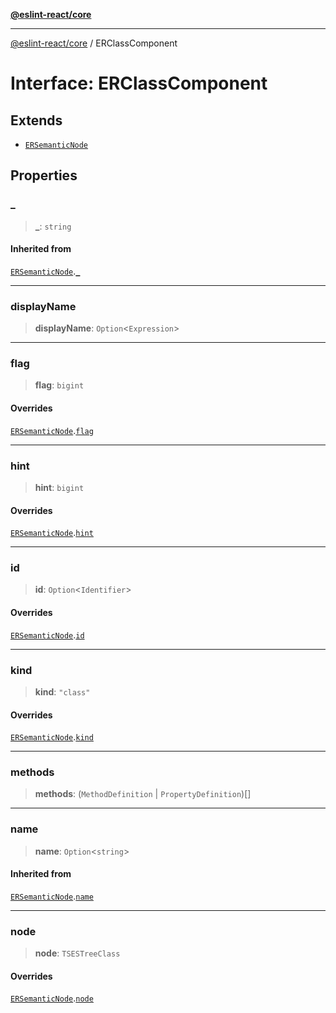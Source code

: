 [**@eslint-react/core**](../README.md)

***

[@eslint-react/core](../README.md) / ERClassComponent

# Interface: ERClassComponent

## Extends

- [`ERSemanticNode`](ERSemanticNode.md)

## Properties

### \_

> **\_**: `string`

#### Inherited from

[`ERSemanticNode`](ERSemanticNode.md).[`_`](ERSemanticNode.md#_)

***

### displayName

> **displayName**: `Option`\<`Expression`\>

***

### flag

> **flag**: `bigint`

#### Overrides

[`ERSemanticNode`](ERSemanticNode.md).[`flag`](ERSemanticNode.md#flag)

***

### hint

> **hint**: `bigint`

#### Overrides

[`ERSemanticNode`](ERSemanticNode.md).[`hint`](ERSemanticNode.md#hint)

***

### id

> **id**: `Option`\<`Identifier`\>

#### Overrides

[`ERSemanticNode`](ERSemanticNode.md).[`id`](ERSemanticNode.md#id)

***

### kind

> **kind**: `"class"`

#### Overrides

[`ERSemanticNode`](ERSemanticNode.md).[`kind`](ERSemanticNode.md#kind)

***

### methods

> **methods**: (`MethodDefinition` \| `PropertyDefinition`)[]

***

### name

> **name**: `Option`\<`string`\>

#### Inherited from

[`ERSemanticNode`](ERSemanticNode.md).[`name`](ERSemanticNode.md#name)

***

### node

> **node**: `TSESTreeClass`

#### Overrides

[`ERSemanticNode`](ERSemanticNode.md).[`node`](ERSemanticNode.md#node)
